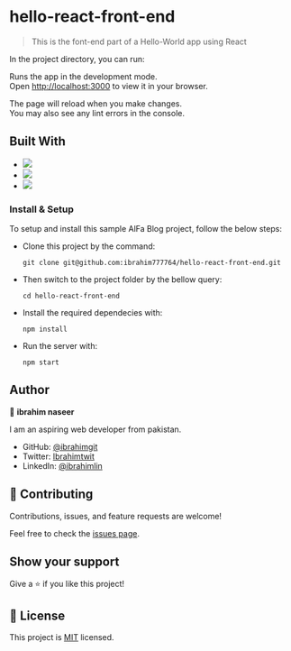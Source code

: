 # hello-react-front-end


>This is the font-end part of a Hello-World app using React

In the project directory, you can run:

Runs the app in the development mode.\
Open [http://localhost:3000](http://localhost:3000) to view it in your browser.

The page will reload when you make changes.\
You may also see any lint errors in the console.



## Built With

- ![](https://img.shields.io/badge/Github-blueviolet)
- ![](https://img.shields.io/badge/React-blue)
- ![](https://img.shields.io/badge/Redux-violet)

### Install & Setup

To setup and install this sample AlFa Blog project, follow the below steps:
- Clone this project by the command: 
  ```
  git clone git@github.com:ibrahim777764/hello-react-front-end.git

- Then switch to the project folder by the bellow query:

  ```
  cd hello-react-front-end
  ```

- Install the required dependecies with:
  ```
  npm install
  ```
- Run the server with:
  ```
  npm start
  ```

## Author

👤 **ibrahim naseer**

I am an aspiring web developer from pakistan.
- GitHub: [@ibrahimgit](https://github.com/ibrahim777764)
- Twitter: [Ibrahimtwit](https://twitter.com/Ibrahim66650696)
- LinkedIn: [@ibrahimlin](https://www.linkedin.com/in/ibrahim-naseer-215667225/)

## 🤝 Contributing

Contributions, issues, and feature requests are welcome!

Feel free to check the [issues page](https://github.com/ibrahim777764/hello-react-front-end/issues).


## Show your support

Give a ⭐️ if you like this project!

## 📝 License

This project is [MIT](./LICENSE.md) licensed.